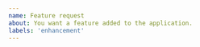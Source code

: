 ```yaml
---
name: Feature request
about: You want a feature added to the application.
labels: 'enhancement'
---
```

